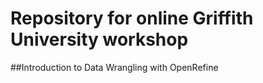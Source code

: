# Repository for online Griffith University workshop 
##Introduction to Data Wrangling with OpenRefine 

